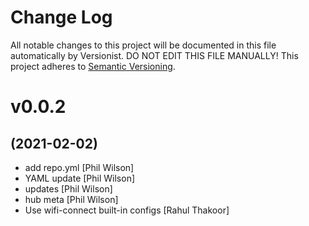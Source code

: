 # Change Log

All notable changes to this project will be documented in this file
automatically by Versionist. DO NOT EDIT THIS FILE MANUALLY!
This project adheres to [Semantic Versioning](http://semver.org/).

# v0.0.2
## (2021-02-02)

* add repo.yml [Phil Wilson]
* YAML update [Phil Wilson]
* updates [Phil Wilson]
* hub meta [Phil Wilson]
* Use wifi-connect built-in configs [Rahul Thakoor]
